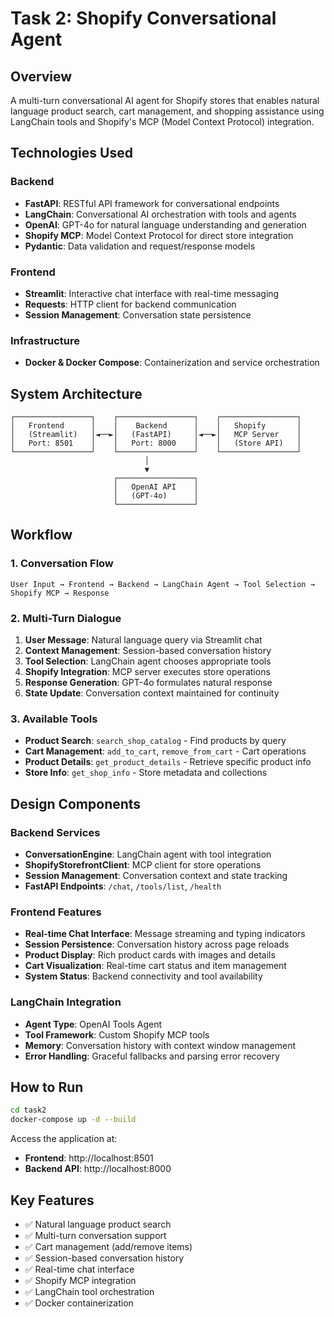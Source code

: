 # Task 2: Shopify Conversational Agent

## Overview
A multi-turn conversational AI agent for Shopify stores that enables natural language product search, cart management, and shopping assistance using LangChain tools and Shopify's MCP (Model Context Protocol) integration.

## Technologies Used

### Backend
- **FastAPI**: RESTful API framework for conversational endpoints
- **LangChain**: Conversational AI orchestration with tools and agents
- **OpenAI**: GPT-4o for natural language understanding and generation
- **Shopify MCP**: Model Context Protocol for direct store integration
- **Pydantic**: Data validation and request/response models

### Frontend
- **Streamlit**: Interactive chat interface with real-time messaging
- **Requests**: HTTP client for backend communication
- **Session Management**: Conversation state persistence

### Infrastructure
- **Docker & Docker Compose**: Containerization and service orchestration

## System Architecture

```
┌─────────────────┐    ┌─────────────────┐    ┌─────────────────┐
│   Frontend      │    │    Backend      │    │   Shopify       │
│   (Streamlit)   │◄──►│   (FastAPI)     │◄──►│   MCP Server    │
│   Port: 8501    │    │   Port: 8000    │    │   (Store API)   │
└─────────────────┘    └─────────────────┘    └─────────────────┘
                              │
                              ▼
                       ┌─────────────────┐
                       │   OpenAI API    │
                       │   (GPT-4o)      │
                       └─────────────────┘
```

## Workflow

### 1. Conversation Flow
```
User Input → Frontend → Backend → LangChain Agent → Tool Selection → Shopify MCP → Response
```

### 2. Multi-Turn Dialogue
1. **User Message**: Natural language query via Streamlit chat
2. **Context Management**: Session-based conversation history
3. **Tool Selection**: LangChain agent chooses appropriate tools
4. **Shopify Integration**: MCP server executes store operations
5. **Response Generation**: GPT-4o formulates natural response
6. **State Update**: Conversation context maintained for continuity

### 3. Available Tools
- **Product Search**: `search_shop_catalog` - Find products by query
- **Cart Management**: `add_to_cart`, `remove_from_cart` - Cart operations
- **Product Details**: `get_product_details` - Retrieve specific product info
- **Store Info**: `get_shop_info` - Store metadata and collections

## Design Components

### Backend Services
- **ConversationEngine**: LangChain agent with tool integration
- **ShopifyStorefrontClient**: MCP client for store operations
- **Session Management**: Conversation context and state tracking
- **FastAPI Endpoints**: `/chat`, `/tools/list`, `/health`

### Frontend Features
- **Real-time Chat Interface**: Message streaming and typing indicators
- **Session Persistence**: Conversation history across page reloads
- **Product Display**: Rich product cards with images and details
- **Cart Visualization**: Real-time cart status and item management
- **System Status**: Backend connectivity and tool availability

### LangChain Integration
- **Agent Type**: OpenAI Tools Agent
- **Tool Framework**: Custom Shopify MCP tools
- **Memory**: Conversation history with context window management
- **Error Handling**: Graceful fallbacks and parsing error recovery

## How to Run

```bash
cd task2
docker-compose up -d --build
```

Access the application at:
- **Frontend**: http://localhost:8501
- **Backend API**: http://localhost:8000

## Key Features
- ✅ Natural language product search
- ✅ Multi-turn conversation support
- ✅ Cart management (add/remove items)
- ✅ Session-based conversation history
- ✅ Real-time chat interface
- ✅ Shopify MCP integration
- ✅ LangChain tool orchestration
- ✅ Docker containerization
